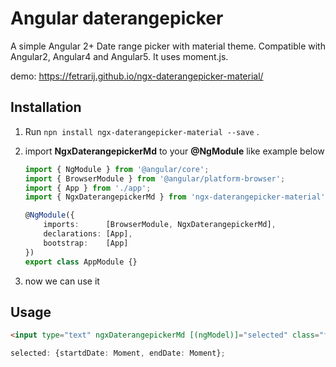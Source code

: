 # Angular daterangepicker

A simple Angular 2+ Date range picker with material theme. Compatible with Angular2, Angular4 and Angular5. It uses moment.js.

demo:  https://fetrarij.github.io/ngx-daterangepicker-material/

## Installation

1) Run `npn install ngx-daterangepicker-material --save` .
2) import **NgxDaterangepickerMd** to your **@NgModule** like example below
    ````typescript
    import { NgModule } from '@angular/core';
    import { BrowserModule } from '@angular/platform-browser';
    import { App } from './app';
    import { NgxDaterangepickerMd } from 'ngx-daterangepicker-material';

    @NgModule({
        imports:      [BrowserModule, NgxDaterangepickerMd],
        declarations: [App],
        bootstrap:    [App]
    })
    export class AppModule {}
    ````

3) now we can use it


## Usage
```html
<input type="text" ngxDaterangepickerMd [(ngModel)]="selected" class="form-control"/>
```
````typescript
selected: {startdDate: Moment, endDate: Moment};
````
